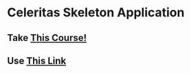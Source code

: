 # Celeritas Skeleton Application

## Take [This Course!](https://www.udemy.com/course/lets-build-a-go-version-of-laravel/)

## Use [This Link](https://github.com/tsawler/celeritas)

